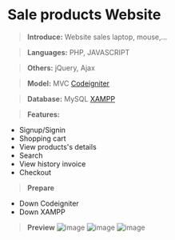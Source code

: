 # Sale products Website

>**Introduce:** Website sales laptop, mouse,...

>**Languages:** PHP, JAVASCRIPT

>**Others:** jQuery, Ajax

>**Model:** MVC [Codeigniter](https://codeigniter.com/)

>**Database:** MySQL [XAMPP](https://www.apachefriends.org/download.html)

>**Features:**
- Signup/Signin
- Shopping cart
- View products's details
- Search
- View history invoice
- Checkout

>**Prepare**
- Down Codeigniter
- Down XAMPP

>**Preview**
![image](https://user-images.githubusercontent.com/68319165/170265540-78058d58-c274-4fe5-bd47-de066262d60a.png)
![image](https://user-images.githubusercontent.com/68319165/170265594-dc87e29e-456f-4240-85da-d9fdc6852568.png)
![image](https://user-images.githubusercontent.com/68319165/170265693-2ecdb85a-7ea8-4fab-a229-be7b47b150c0.png)
